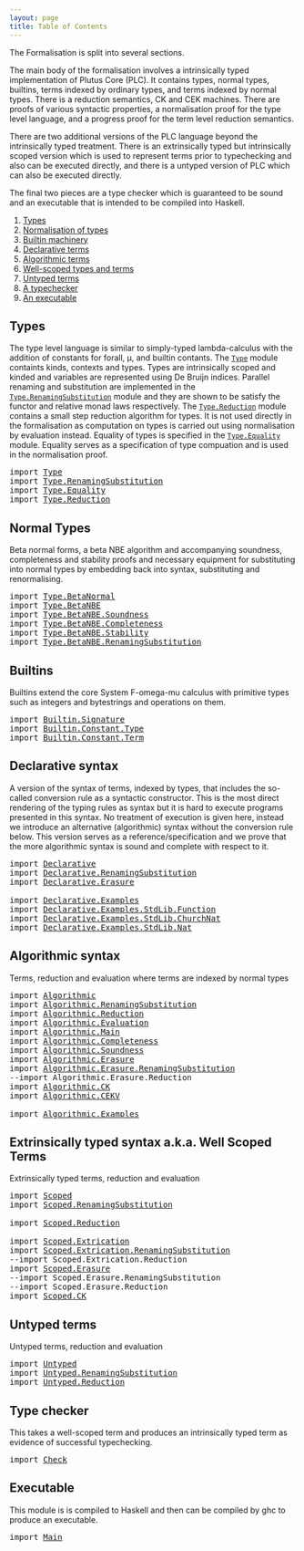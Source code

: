 ```yaml
---
layout: page
title: Table of Contents
---
```


The Formalisation is split into several sections.

The main body of the formalisation involves a intrinsically typed
implementation of Plutus Core (PLC). It contains types, normal types,
builtins, terms indexed by ordinary types, and terms indexed by normal
types. There is a reduction semantics, CK and CEK machines. There are
proofs of various syntactic properties, a normalisation proof for the
type level language, and a progress proof for the term level
reduction semantics.

There are two additional versions of the PLC language beyond the
intrinsically typed treatment. There is an extrinsically typed but
intrinsically scoped version which is used to represent terms prior
to typechecking and also can be executed directly, and there is a
untyped version of PLC which can also be executed directly.

The final two pieces are a type checker which is guaranteed to be
sound and an executable that is intended to be compiled into Haskell.

1. [Types](#types)
2. [Normalisation of types](#normal-types)
3. [Builtin machinery](#builtins)
4. [Declarative terms](#declarative-syntax)
5. [Algorithmic terms](#algorithmic-syntax)
6. [Well-scoped types and terms](#extrinsically-typed-syntax-aka-well-scoped-terms)
7. [Untyped terms](#untyped-terms)
8. [A typechecker](#type-checker)
9. [An executable](#executable)

## Types

The type level language is similar to simply-typed lambda-calculus
with the addition of constants for forall, μ, and builtin
contants. The [`Type`](Type.html) module containts kinds, contexts and
types. Types are intrinsically scoped and kinded and variables are
represented using De Bruijn indices. Parallel renaming and
substitution are implemented in the
[`Type.RenamingSubstitution`](Type/RenamingSubstitution.html) module
and they are shown to be satisfy the functor and relative monad laws
respectively. The [`Type.Reduction`](Type/Reduction.html) module
contains a small step reduction algorithm for types. It is not used
directly in the formalisation as computation on types is carried out
using normalisation by evaluation instead. Equality of types is
specified in the [`Type.Equality`](Type/Equality.html)
module. Equality serves as a specification of type compuation and is
used in the normalisation proof.

<pre class="Agda"><a id="2297" class="Keyword">import</a> <a id="2304" href="Type.html" class="Module">Type</a>
<a id="2309" class="Keyword">import</a> <a id="2316" href="Type.RenamingSubstitution.html" class="Module">Type.RenamingSubstitution</a>
<a id="2342" class="Keyword">import</a> <a id="2349" href="Type.Equality.html" class="Module">Type.Equality</a>
<a id="2363" class="Keyword">import</a> <a id="2370" href="Type.Reduction.html" class="Module">Type.Reduction</a>
</pre>
## Normal Types

Beta normal forms, a beta NBE algorithm and accompanying soundness,
completeness and stability proofs and necessary equipment for
substituting into normal types by embedding back into syntax,
substituting and renormalising.

<pre class="Agda"><a id="2636" class="Keyword">import</a> <a id="2643" href="Type.BetaNormal.html" class="Module">Type.BetaNormal</a>
<a id="2659" class="Keyword">import</a> <a id="2666" href="Type.BetaNBE.html" class="Module">Type.BetaNBE</a>
<a id="2679" class="Keyword">import</a> <a id="2686" href="Type.BetaNBE.Soundness.html" class="Module">Type.BetaNBE.Soundness</a>
<a id="2709" class="Keyword">import</a> <a id="2716" href="Type.BetaNBE.Completeness.html" class="Module">Type.BetaNBE.Completeness</a>
<a id="2742" class="Keyword">import</a> <a id="2749" href="Type.BetaNBE.Stability.html" class="Module">Type.BetaNBE.Stability</a>
<a id="2772" class="Keyword">import</a> <a id="2779" href="Type.BetaNBE.RenamingSubstitution.html" class="Module">Type.BetaNBE.RenamingSubstitution</a>
</pre>
## Builtins

Builtins extend the core System F-omega-mu calculus with primitive
types such as integers and bytestrings and operations on them.

<pre class="Agda"><a id="2966" class="Keyword">import</a> <a id="2973" href="Builtin.Signature.html" class="Module">Builtin.Signature</a>
<a id="2991" class="Keyword">import</a> <a id="2998" href="Builtin.Constant.Type.html" class="Module">Builtin.Constant.Type</a>
<a id="3020" class="Keyword">import</a> <a id="3027" href="Builtin.Constant.Term.html" class="Module">Builtin.Constant.Term</a>
</pre>
## Declarative syntax

A version of the syntax of terms, indexed by types, that includes the
so-called conversion rule as a syntactic constructor. This is the most
direct rendering of the typing rules as syntax but it is hard to
execute programs presented in this syntax. No treatment of execution
is given here, instead we introduce an alternative (algorithmic)
syntax without the conversion rule below. This version serves as a
reference/specification and we prove that the more algorithmic syntax
is sound and complete with respect to it.

<pre class="Agda"><a id="3601" class="Keyword">import</a> <a id="3608" href="Declarative.html" class="Module">Declarative</a>
<a id="3620" class="Keyword">import</a> <a id="3627" href="Declarative.RenamingSubstitution.html" class="Module">Declarative.RenamingSubstitution</a>
<a id="3660" class="Keyword">import</a> <a id="3667" href="Declarative.Erasure.html" class="Module">Declarative.Erasure</a>

<a id="3688" class="Keyword">import</a> <a id="3695" href="Declarative.Examples.html" class="Module">Declarative.Examples</a>
<a id="3716" class="Keyword">import</a> <a id="3723" href="Declarative.Examples.StdLib.Function.html" class="Module">Declarative.Examples.StdLib.Function</a>
<a id="3760" class="Keyword">import</a> <a id="3767" href="Declarative.Examples.StdLib.ChurchNat.html" class="Module">Declarative.Examples.StdLib.ChurchNat</a>
<a id="3805" class="Keyword">import</a> <a id="3812" href="Declarative.Examples.StdLib.Nat.html" class="Module">Declarative.Examples.StdLib.Nat</a>
</pre>
## Algorithmic syntax

Terms, reduction and evaluation where terms are indexed by normal
types

<pre class="Agda"><a id="3949" class="Keyword">import</a> <a id="3956" href="Algorithmic.html" class="Module">Algorithmic</a>
<a id="3968" class="Keyword">import</a> <a id="3975" href="Algorithmic.RenamingSubstitution.html" class="Module">Algorithmic.RenamingSubstitution</a>
<a id="4008" class="Keyword">import</a> <a id="4015" href="Algorithmic.Reduction.html" class="Module">Algorithmic.Reduction</a>
<a id="4037" class="Keyword">import</a> <a id="4044" href="Algorithmic.Evaluation.html" class="Module">Algorithmic.Evaluation</a>
<a id="4067" class="Keyword">import</a> <a id="4074" href="Algorithmic.Main.html" class="Module">Algorithmic.Main</a>
<a id="4091" class="Keyword">import</a> <a id="4098" href="Algorithmic.Completeness.html" class="Module">Algorithmic.Completeness</a>
<a id="4123" class="Keyword">import</a> <a id="4130" href="Algorithmic.Soundness.html" class="Module">Algorithmic.Soundness</a>
<a id="4152" class="Keyword">import</a> <a id="4159" href="Algorithmic.Erasure.html" class="Module">Algorithmic.Erasure</a>
<a id="4179" class="Keyword">import</a> <a id="4186" href="Algorithmic.Erasure.RenamingSubstitution.html" class="Module">Algorithmic.Erasure.RenamingSubstitution</a>
<a id="4227" class="Comment">--import Algorithmic.Erasure.Reduction</a>
<a id="4266" class="Keyword">import</a> <a id="4273" href="Algorithmic.CK.html" class="Module">Algorithmic.CK</a>
<a id="4288" class="Keyword">import</a> <a id="4295" href="Algorithmic.CEKV.html" class="Module">Algorithmic.CEKV</a>

<a id="4313" class="Keyword">import</a> <a id="4320" href="Algorithmic.Examples.html" class="Module">Algorithmic.Examples</a>
</pre>
## Extrinsically typed syntax a.k.a. Well Scoped Terms

Extrinsically typed terms, reduction and evaluation

<pre class="Agda"><a id="4459" class="Keyword">import</a> <a id="4466" href="Scoped.html" class="Module">Scoped</a>
<a id="4473" class="Keyword">import</a> <a id="4480" href="Scoped.RenamingSubstitution.html" class="Module">Scoped.RenamingSubstitution</a>

<a id="4509" class="Keyword">import</a> <a id="4516" href="Scoped.Reduction.html" class="Module">Scoped.Reduction</a>

<a id="4534" class="Keyword">import</a> <a id="4541" href="Scoped.Extrication.html" class="Module">Scoped.Extrication</a>
<a id="4560" class="Keyword">import</a> <a id="4567" href="Scoped.Extrication.RenamingSubstitution.html" class="Module">Scoped.Extrication.RenamingSubstitution</a>
<a id="4607" class="Comment">--import Scoped.Extrication.Reduction</a>
<a id="4645" class="Keyword">import</a> <a id="4652" href="Scoped.Erasure.html" class="Module">Scoped.Erasure</a>
<a id="4667" class="Comment">--import Scoped.Erasure.RenamingSubstitution</a>
<a id="4712" class="Comment">--import Scoped.Erasure.Reduction</a>
<a id="4746" class="Keyword">import</a> <a id="4753" href="Scoped.CK.html" class="Module">Scoped.CK</a>
</pre>
## Untyped terms

Untyped terms, reduction and evaluation

<pre class="Agda"><a id="4831" class="Keyword">import</a> <a id="4838" href="Untyped.html" class="Module">Untyped</a>
<a id="4846" class="Keyword">import</a> <a id="4853" href="Untyped.RenamingSubstitution.html" class="Module">Untyped.RenamingSubstitution</a>
<a id="4882" class="Keyword">import</a> <a id="4889" href="Untyped.Reduction.html" class="Module">Untyped.Reduction</a>
</pre>
## Type checker

This takes a well-scoped term and produces an intrinsically typed term
as evidence of successful typechecking.

<pre class="Agda"><a id="5045" class="Keyword">import</a> <a id="5052" href="Check.html" class="Module">Check</a>
</pre>
## Executable

This module is is compiled to Haskell and then can be compiled by ghc
to produce an executable.

<pre class="Agda"><a id="5179" class="Keyword">import</a> <a id="5186" href="Main.html" class="Module">Main</a>
</pre>
